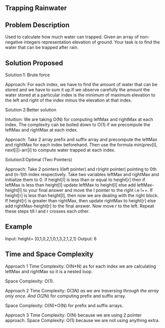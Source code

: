 ## Trapping Rainwater

## Problem Description
Used to calculate how much water can trapped. Given an array of non-negative integers representation elevation of ground. Your task is to find the water that can be trapped after rain.

 ## Solution Proposed
Solution 1: Brute force

Approach: For each index, we have to find the amount of water that can be stored and we have to sum it up.If we observe carefully the amount the water stored at a particular index is the minimum of maximum elevation to the left and right of the index minus the elevation at that index.

Solution 2:Better solution

Intuition: We are taking O(N) for computing leftMax and rightMax at each index. The complexity can be boiled down to O(1) if we precompute the leftMax and rightMax at each index.

Approach: Take 2 array prefix and suffix array and precompute the leftMax and rightMax for each index beforehand. Then use the formula min(prev[I], next[i])-arr[i] to compute water trapped at each index.


Solution3:Optimal (Two Pointers)

Approach: Take 2 pointers l(left pointer) and r(right pointer) pointing to 0th and (n-1)th index respectively. Take two variables leftMax and rightMax and initialize them to 0. If height[l] is less than or equal to height[r] then if leftMax is less than height[l] update leftMax to height[l] else add leftMax-height[l] to your final answer and move the l pointer to the right i.e l++. If height[r] is less than height[l], then now we are dealing with the right block. If height[r] is greater than rightMax, then update rightMax to height[r] else add rightMax-height[r] to the final answer. Now move r to the left. Repeat these steps till l and r crosses each other.

## Example
Input: height= [0,1,0,2,1,0,1,3,2,1,2,1]
Output: 6

## Time and Space Complexity
Approach 1
Time Complexity: O(N*N) as for each index we are calculating leftMax and rightMax so it is a nested loop.

Space Complexity: O(1).

Approach 2
Time Complexity: O(3*N) as we are traversing through the array only once. And O(2*N) for computing prefix and suffix array.

Space Complexity: O(N)+O(N) for prefix and suffix arrays.

Approach 3
Time Complexity: O(N) because we are using 2 pointer approach.
Space Complexity: O(1) because we are not using anything extra.

